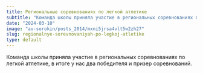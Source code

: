 ```yaml
---
title: Региональные соревнованиях по легкой атлетике
subtitle: "Команда школы приняла участие в региональных соревнованиях по легкой атлетике, в итоге у нас два победителя и призер соревнований."
date: "2024-03-10"
image: "av-sorokin/posts_2014/mxni5jrsa4vlt5w2zh27"
slug: regionalnye-sorevnovaniyah-po-legkoj-atletike
type: default
---
```

Команда школы приняла участие в региональных соревнованиях по легкой атлетике, в итоге у нас два победителя и призер соревнований.